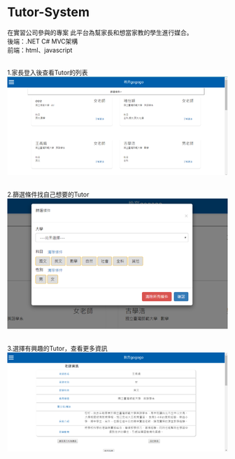 # Tutor-System
在實習公司參與的專案
此平台為幫家長和想當家教的學生進行媒合。<br>
後端：.NET C# MVC架構<br>
前端：html、javascript<br><br>

1.家長登入後查看Tutor的列表<br>
![Image](https://github.com/kaysu97/Tutor-System/blob/master/screenshot/Parents%20search%20for%20Tutor%20Infor.%20.PNG)<br><Br>
  
2.篩選條件找自己想要的Tutor<br>
![Image](https://github.com/kaysu97/Tutor-System/blob/master/screenshot/filter%20for%20Tutor%20Infor..PNG)<br><br>

3.選擇有興趣的Tutor，查看更多資訊<br>
![Image](https://github.com/kaysu97/Tutor-System/blob/master/screenshot/Tutor%20Detail.PNG)<br>

